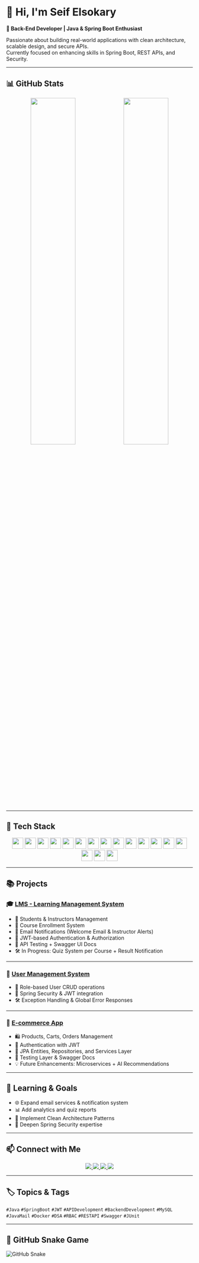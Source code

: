 # 👋 Hi, I'm Seif Elsokary

**🔧 Back-End Developer | Java & Spring Boot Enthusiast**

Passionate about building real-world applications with clean architecture, scalable design, and secure APIs.  
Currently focused on enhancing skills in Spring Boot, REST APIs, and Security.

---

## 📊 GitHub Stats

<p align="center">
  <img src="https://github-readme-stats.vercel.app/api?username=Seif-Elsokary&show_icons=true&theme=radical" width="49%"/>
  <img src="https://github-readme-stats.vercel.app/api/top-langs/?username=Seif-Elsokary&layout=compact&theme=radical&langs_count=10" width="49%"/>
</p>

---

## 🚀 Tech Stack

<p align="center">
  <img src="https://img.shields.io/badge/Java-ED8B00?style=flat-square&logo=openjdk&logoColor=white" height="30"/>
  <img src="https://img.shields.io/badge/Spring_Boot-6DB33F?style=flat-square&logo=springboot&logoColor=white" height="30"/>
  <img src="https://img.shields.io/badge/Spring_Security-6DB33F?style=flat-square&logo=springsecurity&logoColor=white" height="30"/>
  <img src="https://img.shields.io/badge/MySQL-00758F?style=flat-square&logo=mysql&logoColor=white" height="30"/>
  <img src="https://img.shields.io/badge/JUnit-25A162?style=flat-square&logo=junit5&logoColor=white" height="30"/>
  <img src="https://img.shields.io/badge/Mockito-4CAF50?style=flat-square&logo=testinglibrary&logoColor=white" height="30"/>
  <img src="https://img.shields.io/badge/API_Integration-FF6347?style=flat-square&logo=api&logoColor=white" height="30"/>
  <img src="https://img.shields.io/badge/Data_Structures_and_Algorithms-1E90FF?style=flat-square&logo=algorithm&logoColor=white" height="30"/>
  <img src="https://img.shields.io/badge/Docker-2496ED?style=flat-square&logo=docker&logoColor=white" height="30"/>
  <img src="https://img.shields.io/badge/Python-306998?style=flat-square&logo=python&logoColor=white" height="30"/>
  <img src="https://img.shields.io/badge/RESTful_APIs-2E8B57?style=flat-square&logo=api&logoColor=white" height="30"/>
  <img src="https://img.shields.io/badge/JPA_Hibernate-59666C?style=flat-square&logo=hibernate&logoColor=white" height="30"/>
  <img src="https://img.shields.io/badge/JSP_Servlet-006A57?style=flat-square&logo=java&logoColor=white" height="30"/>
  <img src="https://img.shields.io/badge/Git_GitHub-181717?style=flat-square&logo=git&logoColor=white" height="30"/>
  <img src="https://img.shields.io/badge/Problem_Solving-FF1493?style=flat-square&logo=solving&logoColor=white" height="30"/>
  <img src="https://img.shields.io/badge/Swagger-85EA2D?style=flat-square&logo=swagger&logoColor=black" height="30"/>
  <img src="https://img.shields.io/badge/JavaMail-007396?style=flat-square&logo=gmail&logoColor=white" height="30"/>
</p>

---

## 📚 Projects

### 🎓 [LMS - Learning Management System](https://github.com/Seif-Elsokary/LMS)

- 👥 Students & Instructors Management  
- 📘 Course Enrollment System  
- 📧 Email Notifications (Welcome Email & Instructor Alerts)  
- 🔐 JWT-based Authentication & Authorization  
- 🧪 API Testing + Swagger UI Docs  
- 🛠️ In Progress: Quiz System per Course + Result Notification  

---

### 👤 [User Management System](https://github.com/Seif-Elsokary/user_managment_System)

- 👮 Role-based User CRUD operations  
- 🔐 Spring Security & JWT integration  
- 🛠️ Exception Handling & Global Error Responses  

---

### 🛒 [E-commerce App](https://github.com/Seif-Elsokary/ecommerce_app)

- 🛍️ Products, Carts, Orders Management  
- 🔐 Authentication with JWT  
- 🧱 JPA Entities, Repositories, and Services Layer  
- 📘 Testing Layer & Swagger Docs  
- 💡 Future Enhancements: Microservices + AI Recommendations  

---

## 🎯 Learning & Goals

- 🌐 Expand email services & notification system  
- 📊 Add analytics and quiz reports  
- 🧱 Implement Clean Architecture Patterns  
- 🔐 Deepen Spring Security expertise  

---

## 📫 Connect with Me

<p align="center">
  <a href="https://www.linkedin.com/in/seif-elsokary-350233256/" target="_blank">
    <img src="https://img.shields.io/badge/LinkedIn-0077B5?style=for-the-badge&logo=linkedin&logoColor=white" />
  </a>
  <a href="https://github.com/Seif-Elsokary" target="_blank">
    <img src="https://img.shields.io/badge/GitHub-181717?style=for-the-badge&logo=github&logoColor=white" />
  </a>
  <a href="https://wa.me/01017846543" target="_blank">
    <img src="https://img.shields.io/badge/WhatsApp-25D366?style=for-the-badge&logo=whatsapp&logoColor=white" />
  </a>
  <a href="mailto:seifelsokary2022@gmail.com" target="_blank">
    <img src="https://img.shields.io/badge/Email-D14836?style=for-the-badge&logo=gmail&logoColor=white" />
  </a>
</p>

---

## 🏷 Topics & Tags

`#Java` `#SpringBoot` `#JWT` `#APIDevelopment` `#BackendDevelopment` `#MySQL` `#JavaMail` `#Docker` `#DSA` `#RBAC` `#RESTAPI` `#Swagger` `#JUnit`

---

## 🐍 GitHub Snake Game


![GitHub Snake](dist/github-snake.svg)
